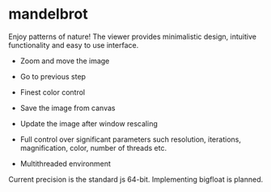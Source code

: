 # mandelbrot

Enjoy patterns of nature! The viewer provides minimalistic design, intuitive functionality and easy to use interface.

- Zoom and move the image
- Go to previous step
- Finest color control
- Save the image from canvas
- Update the image after window rescaling

- Full control over significant parameters such resolution, iterations, magnification, color, number of threads etc.
- Multithreaded environment

Current precision is the standard js 64-bit. Implementing bigfloat is planned. 
